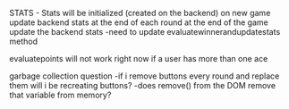 

STATS -
Stats will be initialized (created on the backend) on new game 
update backend stats at the end of each round 
at the end of the game update the backend stats 
-need to update evaluatewinnerandupdatestats method 


evaluatepoints will not work right now if a user has more than one ace


garbage collection question
-if i remove buttons every round and replace them will i be recreating buttons?
-does remove() from the DOM remove that variable from memory?

